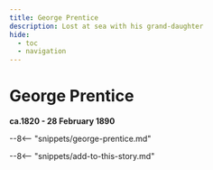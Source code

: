 ```yaml
---
title: George Prentice
description: Lost at sea with his grand-daughter
hide:
  - toc
  - navigation 
---
```


# George Prentice

**ca.1820 - 28 February 1890**

--8<-- "snippets/george-prentice.md"

--8<-- "snippets/add-to-this-story.md"